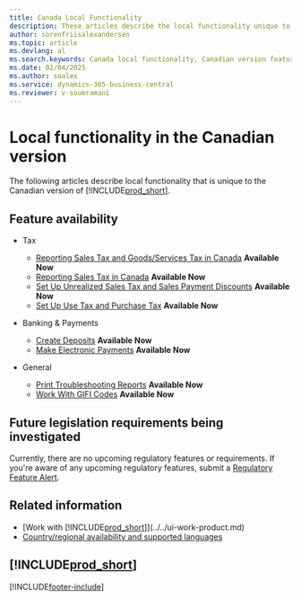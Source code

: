 ```yaml
---
title: Canada Local Functionality 
description: These articles describe the local functionality unique to the Canadian version of Business Central.
author: sorenfriisalexandersen
ms.topic: article
ms.devlang: al
ms.search.keywords: Canada local functionality, Canadian version features
ms.date: 02/04/2025
ms.author: soalex
ms.service: dynamics-365-business-central
ms.reviewer: v-soumramani
---
```


# Local functionality in the Canadian version

The following articles describe local functionality that is unique to the Canadian version of [!INCLUDE[prod_short](../../includes/prod_short.md)].  

## Feature availability

- Tax
    - [Reporting Sales Tax and Goods/Services Tax in Canada](sales-tax-goods-services.md) **Available Now**
    - [Reporting Sales Tax in Canada](ca-sales-tax.md) **Available Now**
    - [Set Up Unrealized Sales Tax and Sales Payment Discounts](how-to-set-up-unrealized-sales-tax-and-sales-payment-discounts.md) **Available Now**
    - [Set Up Use Tax and Purchase Tax](how-to-set-up-use-tax-and-purchase-tax.md) **Available Now**

- Banking & Payments
    - [Create Deposits](how-to-create-deposits.md) **Available Now**
    - [Make Electronic Payments](../../finance-make-payments-with-bank-data-conversion-service-or-sepa-credit-transfer.md#exporting-payments-to-a-bank-file) **Available Now**

- General
    - [Print Troubleshooting Reports](how-to-print-troubleshooting-reports.md) **Available Now**
    - [Work With GIFI Codes](work-gifi-codes.md) **Available Now**

## Future legislation requirements being investigated

Currently, there are no upcoming regulatory features or requirements. If you're aware of any upcoming regulatory features, submit a [Regulatory Feature Alert](https://forms.office.com/pages/responsepage.aspx?id=v4j5cvGGr0GRqy180BHbRwkeauYiJKZOpJ0CtKuVmJlURURaMlQ4Rk05UFY4NkVEOTA0MUU5WThXSC4u).

## Related information

- [Work with [!INCLUDE[prod_short](../../includes/prod_short.md)]](../../ui-work-product.md)  
- [Country/regional availability and supported languages](/dynamics365/business-central/dev-itpro/compliance/apptest-countries-and-translations)  

## [!INCLUDE[prod_short](../../includes/free_trial_md.md)]  

[!INCLUDE[footer-include](../../includes/footer-banner.md)]
